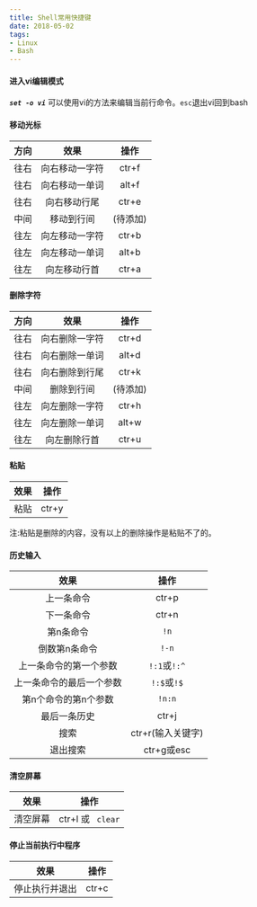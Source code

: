 ```yaml
---
title: Shell常用快捷键
date: 2018-05-02
tags:
- Linux
- Bash
---
```

#### 进入vi编辑模式
***`set -o vi`*** 可以使用vi的方法来编辑当前行命令。`esc`退出vi回到bash
#### 移动光标

| 方向 | 效果 | 操作 |
|:---:|:---:|:---:|
| 往右 | 向右移动一字符 | ctr+f |
| 往右 | 向右移动一单词 | alt+f |
| 往右 | 向右移动行尾   | ctr+e |
| 中间 | 移动到行间     | (待添加) |
| 往左 | 向左移动一字符 | ctr+b |
| 往左 | 向左移动一单词 | alt+b |
| 往左 | 向左移动行首   | ctr+a |
<!--more-->
#### 删除字符
| 方向 | 效果 | 操作 |
|:---:|:---:|:---:|
| 往右 | 向右删除一字符 | ctr+d |
| 往右 | 向右删除一单词 | alt+d |
| 往右 | 向右删除到行尾 | ctr+k |
| 中间 | 删除到行间     | (待添加) |
| 往左 | 向左删除一字符 | ctr+h |
| 往左 | 向左删除一单词 | alt+w |
| 往左 | 向左删除行首   | ctr+u |

#### 粘贴
| 效果 | 操作 |
|:---:|:---:|
| 粘贴 | ctr+y |
注:粘贴是删除的内容，没有以上的删除操作是粘贴不了的。

#### 历史输入
| 效果 | 操作 |
|:---:|:---:|
| 上一条命令   | ctr+p |
| 下一条命令   | ctr+n |
|第n条命令|`!n`|
|倒数第n条命令|`!-n`|
|上一条命令的第一个参数|`!:1`或`!:^`|
|上一条命令的最后一个参数|`!:$`或`!$`|
|第n个命令的第n个参数|`!n:n`|
| 最后一条历史 | ctr+j |
| 搜索 | ctr+r(输入关键字) |
| 退出搜索 | ctr+g或esc |


#### 清空屏幕
| 效果 | 操作 |
|:---:|:---:|
| 清空屏幕 | ctr+l 或 ``` clear``` |

#### 停止当前执行中程序
| 效果 | 操作 |
|:---:|:---:|
| 停止执行并退出 | ctr+c |
